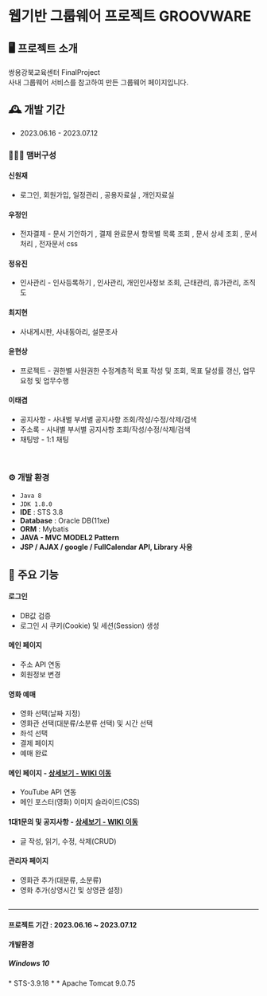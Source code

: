 # 웹기반 그룹웨어 프로젝트 GROOVWARE



## 🖥️ 프로젝트 소개
쌍용강북교육센터 FinalProject
<br>
사내 그룹웨어 서비스를 참고하여 만든 그룹웨어 페이지입니다.
<br>

## 🕰️ 개발 기간
* 2023.06.16 - 2023.07.12

### 🧑‍🤝‍🧑 맴버구성

#### 신원재

- 로그인, 회원가입, 일정관리 , 공용자료실 , 개인자료실 

#### 우정인

- 전자결제 - 문서 기안하기 , 결제 완료문서 항목별 목록 조회 , 문서 상세 조회 , 문서 처리 , 전자문서 css

#### 정유진

- 인사관리 - 인사등록하기 , 인사관리, 개인인사정보 조회,  근태관리, 휴가관리, 조직도 

#### 최지현

- 사내게시판, 사내동아리, 설문조사 

#### 윤현상

- 프로젝트 - 권한별 사원권한 수정계층적 목표 작성 및 조회, 목표 달성률 갱신, 업무요청 및 업무수행

#### 이태겸

- 공지사항 - 사내별 부서별 공지사항 조회/작성/수정/삭제/검색
- 주소록  - 사내별 부서별 공지사항 조회/작성/수정/삭제/검색
- 채팅방 - 1:1 채팅 

<br>

### ⚙️ 개발 환경
- `Java 8`
- `JDK 1.8.0`
- **IDE** : STS 3.8
- **Database** : Oracle DB(11xe)
- **ORM** : Mybatis
- **JAVA - MVC MODEL2 Pattern**
- **JSP / AJAX / google / FullCalendar API, Library 사용**

## 📌 주요 기능
#### 로그인 
- DB값 검증
- 로그인 시 쿠키(Cookie) 및 세션(Session) 생성
  
#### 메인 페이지 
- 주소 API 연동
- 회원정보 변경

#### 영화 예매 
- 영화 선택(날짜 지정)
- 영화관 선택(대분류/소분류 선택) 및 시간 선택
- 좌석 선택
- 결제 페이지
- 예매 완료
#### 메인 페이지 - <a href="https://github.com/chaehyuenwoo/SpringBoot-Project-MEGABOX/wiki/%EC%A3%BC%EC%9A%94-%EA%B8%B0%EB%8A%A5-%EC%86%8C%EA%B0%9C(%EB%A9%94%EC%9D%B8-Page)" >상세보기 - WIKI 이동</a>
- YouTube API 연동
- 메인 포스터(영화) 이미지 슬라이드(CSS)
#### 1대1문의 및 공지사항 - <a href="" >상세보기 - WIKI 이동</a> 
- 글 작성, 읽기, 수정, 삭제(CRUD)

#### 관리자 페이지 
- 영화관 추가(대분류, 소분류)
- 영화 추가(상영시간 및 상영관 설정)



<h2></h2> 

***


<h4> 프로젝트 기간 : 2023.06.16 ~ 2023.07.12 </h3>



 <h4> 개발환경 </h4>
<h5> Windows 10 </h5>
* STS-3.9.18
*
* Apache Tomcat 9.0.75



